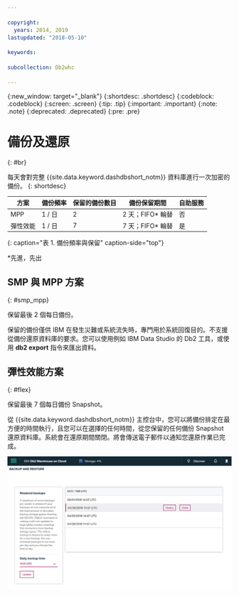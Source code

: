```yaml
---

copyright:
  years: 2014, 2019
lastupdated: "2018-05-10"

keywords:

subcollection: Db2whc

---
```


<!-- Attribute definitions --> 
{:new_window: target="_blank"}
{:shortdesc: .shortdesc}
{:codeblock: .codeblock}
{:screen: .screen}
{:tip: .tip}
{:important: .important}
{:note: .note}
{:deprecated: .deprecated}
{:pre: .pre}

# 備份及還原
{: #br}

每天會對完整 {{site.data.keyword.dashdbshort_notm}} 資料庫進行一次加密的備份。
{: shortdesc}

| 方案              | 備份頻率 | 保留的備份數目 | 備份保留期間   | 自助服務 |
|-------------------|------------------|----------------------------|---------------------------|--------------|
| MPP               | 1 / 日          | 2                          | 2 天；FIFO* 輪替   | 否           |
| 彈性效能  | 1 / 日          | 7                          | 7 天；FIFO* 輪替   | 是          |
{: caption="表 1. 備份頻率與保留" caption-side="top"}

*先進，先出

## SMP 與 MPP 方案
{: #smp_mpp}

保留最後 2 個每日備份。

保留的備份僅供 IBM 在發生災難或系統流失時，專門用於系統回復目的。不支援從備份還原資料庫的要求。您可以使用例如 IBM Data Studio 的 Db2 工具，或使用 **db2 export** 指令來匯出資料。 

## 彈性效能方案
{: #flex}

保留最後 7 個每日備份 Snapshot。

從 {{site.data.keyword.dashdbshort_notm}} 主控台中，您可以將備份排定在最方便的時間執行，且您可以在選擇的任何時間，從您保留的任何備份 Snapshot 還原資料庫。系統會在還原期間關閉。將會傳送電子郵件以通知您還原作業已完成。

![Web 主控台備份及還原頁面的視圖](images/br.png)

